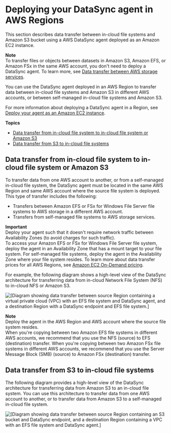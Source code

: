 # Deploying your DataSync agent in AWS Regions<a name="using-ec2-agent-in-region"></a>

This section describes data transfer between in\-cloud file systems and Amazon S3 bucket using a AWS DataSync agent deployed as an Amazon EC2 instance\. 

**Note**  
To transfer files or objects between datasets in Amazon S3, Amazon EFS, or Amazon FSx in the same AWS account, you don't need to deploy a DataSync agent\. To learn more, see [Data transfer between AWS storage services](how-datasync-works.md#in-cloud-transfer)\. 

You can use the DataSync agent deployed in an AWS Region to transfer data between in\-cloud file systems and Amazon S3 in different AWS accounts, or between self\-managed in\-cloud file systems and Amazon S3\. 

 For more information about deploying a DataSync agent in a Region, see [Deploy your agent as an Amazon EC2 instance](deploy-agents.md#ec2-deploy-agent)\. 

**Topics**
+ [Data transfer from in\-cloud file system to in\-cloud file system or Amazon S3](#efs-efs)
+ [Data transfer from S3 to in\-cloud file systems](#s3-cloud-nfs)

## Data transfer from in\-cloud file system to in\-cloud file system or Amazon S3<a name="efs-efs"></a>

To transfer data from one AWS account to another, or from a self\-managed in\-cloud file system, the DataSync agent must be located in the same AWS Region and same AWS account where the source file system is deployed\. This type of transfer includes the following:
+ Transfers between Amazon EFS or FSx for Windows File Server file systems to AWS storage in a different AWS account\.
+ Transfers from self\-managed file systems to AWS storage services\.

**Important**  
Deploy your agent such that it doesn't require network traffic between Availability Zones \(to avoid charges for such traffic\)\.   
To access your Amazon EFS or FSx for Windows File Server file system, deploy the agent in an Availability Zone that has a mount target to your file system\.
For self\-managed file systems, deploy the agent in the Availability Zone where your file system resides\.
To learn more about data transfer prices for all AWS Regions, see [Amazon EC2 On\-Demand pricing](http://aws.amazon.com/ec2/pricing/on-demand/)\. 

For example, the following diagram shows a high\-level view of the DataSync architecture for transferring data from in\-cloud Network File System \(NFS\) to in\-cloud NFS or Amazon S3\. 

![\[Diagram showing data transfer between source Region containing a virtual private cloud (VPC) with an EFS file system and DataSync agent, and a destination Region with a DataSync endpoint and EFS file system.\]](http://docs.aws.amazon.com/datasync/latest/userguide/images/efs-efs-ec2.png)

**Note**  
Deploy the agent in the AWS Region and AWS account where the source file system resides\.  
When you're copying between two Amazon EFS file systems in different AWS accounts, we recommend that you use the NFS \(source\) to EFS \(destination\) transfer\.
When you're copying between two Amazon FSx file systems in different AWS accounts, we recommend that you use the Server Message Block \(SMB\) \(source\) to Amazon FSx \(destination\) transfer\.

## Data transfer from S3 to in\-cloud file systems<a name="s3-cloud-nfs"></a>

The following diagram provides a high\-level view of the DataSync architecture for transferring data from Amazon S3 to an in\-cloud file system\. You can use this architecture to transfer data from one AWS account to another, or to transfer data from Amazon S3 to a self\-managed in\-cloud file system\. 

![\[Diagram showing data transfer between source Region containing an S3 bucket and DataSync endpoint, and a destination Region containing a VPC with an EFS file system and DataSync agent.\]](http://docs.aws.amazon.com/datasync/latest/userguide/images/s3-efs-ec2.png)